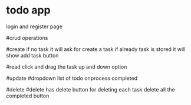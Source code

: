 # todo app

login and register page

#crud operations

#create
if no task it will ask for create a task 
if already task is stored it will show add task button

#read
click and drag the task up and down option 

#update
#dropdown list of 
todo
onprocess
completed

#delete
#delete has
delete button for deleting each task 
delete all the completed button



